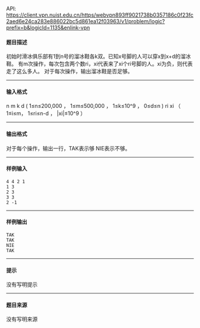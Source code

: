 API: https://client.vpn.nuist.edu.cn/https/webvpn893ff9021738b0357186c0f23fc2aed6e24ca283e886022bc5d861ea12f03963/v1/problem/logic?prefix=b&logicId=1135&enlink-vpn

#### 题目描述

初始时滑冰俱乐部有1到n号的溜冰鞋各k双。已知x号脚的人可以穿x到x+d的溜冰鞋。 有m次操作，每次包含两个数ri，xi代表来了xi个ri号脚的人。xi为负，则代表走了这么多人。 对于每次操作，输出溜冰鞋是否足够。

---

#### 输入格式

n m k d ( 1≤n≤200,000 ， 1≤m≤500,000 ， 1≤k≤10^9 ， 0≤d≤n ) ri xi （ 1≤i≤m， 1≤ri≤n-d ， |xi|≤10^9 ）

---

#### 输出格式

对于每个操作，输出一行，TAK表示够 NIE表示不够。

---

#### 样例输入
```
4 4 2 1
1 3
2 3
3 3
2 -1

```

---

#### 样例输出
```
TAK
TAK
NIE
TAK
```

---

#### 提示

没有写明提示

---

#### 题目来源

没有写明来源
